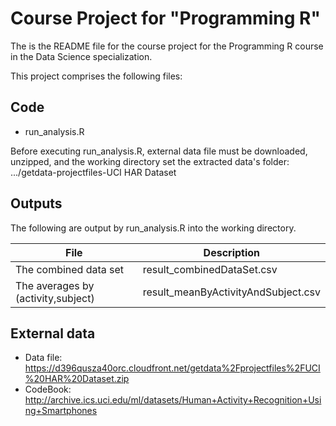 Course Project for "Programming R"
========================================================

The is the README file for the course project for the Programming R course in the Data Science specialization.

This project comprises the following files:
## Code
* run_analysis.R

Before executing run_analysis.R, external data file must be downloaded, unzipped, and the working directory set the extracted data's folder:  
    .../getdata-projectfiles-UCI HAR Dataset

## Outputs
The following are output by run_analysis.R into the working directory.

File |Description
-----|-----------
The combined data set |result_combinedDataSet.csv
The averages by (activity,subject) |result_meanByActivityAndSubject.csv

## External data
* Data file: https://d396qusza40orc.cloudfront.net/getdata%2Fprojectfiles%2FUCI%20HAR%20Dataset.zip
* CodeBook: http://archive.ics.uci.edu/ml/datasets/Human+Activity+Recognition+Using+Smartphones